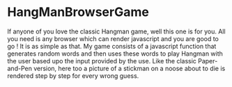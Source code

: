 # HangManBrowserGame
If anyone of you love the classic Hangman game, well this one is for you. All you need is any  browser which can render javascript and you are good to go !
It is as simple as that. My game consists of a javascript function that generates random words and then uses these words to play Hangman with the user based upo the input provided by the use. Like the classic Paper-and-Pen version, here too a picture of a stickman on a noose about to die is rendered step by step for every wrong guess.
